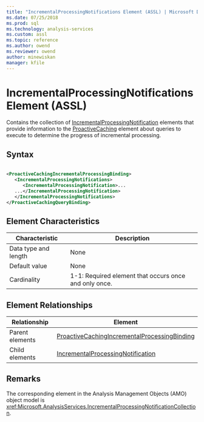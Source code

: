 ```yaml
---
title: "IncrementalProcessingNotifications Element (ASSL) | Microsoft Docs"
ms.date: 07/25/2018
ms.prod: sql
ms.technology: analysis-services
ms.custom: assl
ms.topic: reference
ms.author: owend
ms.reviewer: owend
author: minewiskan
manager: kfile
---
```

# IncrementalProcessingNotifications Element (ASSL)

  Contains the collection of [IncrementalProcessingNotification](../objects/incrementalprocessingnotification-element-assl.md) elements that provide information to the [ProactiveCaching](../objects/proactivecaching-element-assl.md) element about queries to execute to determine the progress of incremental processing.  
  
## Syntax  
  
```xml  
  
<ProactiveCachingIncrementalProcessingBinding>  
   <IncrementalProcessingNotifications>  
      <IncrementalProcessingNotification>...  
   ...</IncrementalProcessingNotification>  
   </IncrementalProcessingNotifications>  
</ProactiveCachingQueryBinding>  
```  
  
## Element Characteristics  
  
|Characteristic|Description|  
|--------------------|-----------------|  
|Data type and length|None|  
|Default value|None|  
|Cardinality|1-1: Required element that occurs once and only once.|  
  
## Element Relationships  
  
|Relationship|Element|  
|------------------|-------------|  
|Parent elements|[ProactiveCachingIncrementalProcessingBinding](../data-type/proactivecachingincrementalprocessingbinding-data-type-assl.md)|  
|Child elements|[IncrementalProcessingNotification](../objects/incrementalprocessingnotification-element-assl.md)|  
  
## Remarks  
 The corresponding element in the Analysis Management Objects (AMO) object model is <xref:Microsoft.AnalysisServices.IncrementalProcessingNotificationCollection>.  

